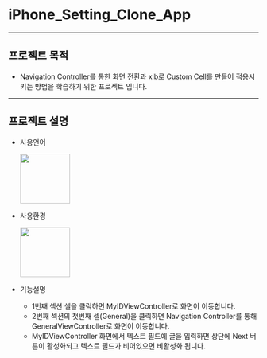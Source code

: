 # iPhone_Setting_Clone_App
---
## 프로젝트 목적
* Navigation Controller를 통한 화면 전환과 xib로 Custom Cell를 만들어 적용시키는 방법을 학습하기 위한 프로젝트 입니다.
---
## 프로젝트 설명
* 사용언어


  <img src = "https://user-images.githubusercontent.com/82255206/221416181-33a9e911-05f4-424a-bbdb-f8530364e598.png" width="100" height="100"/>
  
* 사용환경


  <img src = "https://user-images.githubusercontent.com/82255206/221416207-0e80bf80-56a3-4911-99c2-9a04121bb8cb.png" width="100" height="100"/> 
 
* 기능설명

  * 1번째 섹션 셀을 클릭하면 MyIDViewController로 화면이 이동합니다.
  * 2번째 섹션의 첫번째 셀(General)을 클릭하면 Navigation Controller를 통해 GeneralViewController로 화면이 이동합니다.
  * MyIDViewController 화면에서 텍스트 필드에 글을 입력하면 상단에 Next 버튼이 활성화되고 텍스트 필드가 비어있으면 비활성화 됩니다.
  
  
  
  

